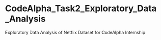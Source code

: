 # CodeAlpha_Task2_Exploratory_Data_Analysis
Exploratory Data Analysis of Netflix Dataset for CodeAlpha Internship
